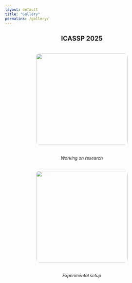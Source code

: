 ```yaml
---
layout: default
title: "Gallery"
permalink: /gallery/
---
```


<h2 align="center">ICASSP 2025</h2>

<figure class="centered">
  <p align="center">
    <img src="{{ site.baseurl }}/images/photos/pic_1.jpeg" style="margin: 20px; width: 300px; border-radius: 10px;" />
  </p>
  <figcaption style="text-align: center; font-style: italic;">Working on research</figcaption>
</figure>

<figure class="centered">
  <p align="center">
    <img src="{{ site.baseurl }}/images/photos/pic_2.jpeg" style="margin: 20px; width: 300px; border-radius: 10px;" />
  </p>
  <figcaption style="text-align: center; font-style: italic;">Experimental setup</figcaption>
</figure>
